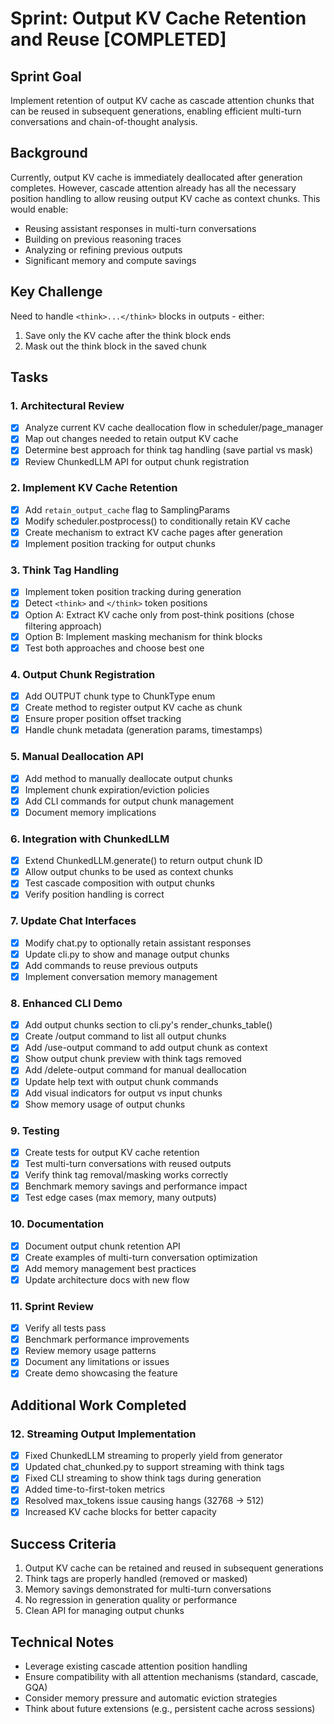 # Sprint: Output KV Cache Retention and Reuse [COMPLETED]

## Sprint Goal
Implement retention of output KV cache as cascade attention chunks that can be reused in subsequent generations, enabling efficient multi-turn conversations and chain-of-thought analysis.

## Background
Currently, output KV cache is immediately deallocated after generation completes. However, cascade attention already has all the necessary position handling to allow reusing output KV cache as context chunks. This would enable:
- Reusing assistant responses in multi-turn conversations
- Building on previous reasoning traces
- Analyzing or refining previous outputs
- Significant memory and compute savings

## Key Challenge
Need to handle `<think>...</think>` blocks in outputs - either:
1. Save only the KV cache after the think block ends
2. Mask out the think block in the saved chunk

## Tasks

### 1. Architectural Review
- [x] Analyze current KV cache deallocation flow in scheduler/page_manager
- [x] Map out changes needed to retain output KV cache
- [x] Determine best approach for think tag handling (save partial vs mask)
- [x] Review ChunkedLLM API for output chunk registration

### 2. Implement KV Cache Retention
- [x] Add `retain_output_cache` flag to SamplingParams
- [x] Modify scheduler.postprocess() to conditionally retain KV cache
- [x] Create mechanism to extract KV cache pages after generation
- [x] Implement position tracking for output chunks

### 3. Think Tag Handling
- [x] Implement token position tracking during generation
- [x] Detect `<think>` and `</think>` token positions
- [x] Option A: Extract KV cache only from post-think positions (chose filtering approach)
- [x] Option B: Implement masking mechanism for think blocks
- [x] Test both approaches and choose best one

### 4. Output Chunk Registration
- [x] Add OUTPUT chunk type to ChunkType enum
- [x] Create method to register output KV cache as chunk
- [x] Ensure proper position offset tracking
- [x] Handle chunk metadata (generation params, timestamps)

### 5. Manual Deallocation API
- [x] Add method to manually deallocate output chunks
- [x] Implement chunk expiration/eviction policies
- [x] Add CLI commands for output chunk management
- [x] Document memory implications

### 6. Integration with ChunkedLLM
- [x] Extend ChunkedLLM.generate() to return output chunk ID
- [x] Allow output chunks to be used as context chunks
- [x] Test cascade composition with output chunks
- [x] Verify position handling is correct

### 7. Update Chat Interfaces
- [x] Modify chat.py to optionally retain assistant responses
- [x] Update cli.py to show and manage output chunks
- [x] Add commands to reuse previous outputs
- [x] Implement conversation memory management

### 8. Enhanced CLI Demo
- [x] Add output chunks section to cli.py's render_chunks_table()
- [x] Create /output command to list all output chunks
- [x] Add /use-output <chunk-id> command to add output chunk as context
- [x] Show output chunk preview with think tags removed
- [x] Add /delete-output <chunk-id> command for manual deallocation
- [x] Update help text with output chunk commands
- [x] Add visual indicators for output vs input chunks
- [x] Show memory usage of output chunks

### 9. Testing
- [x] Create tests for output KV cache retention
- [x] Test multi-turn conversations with reused outputs
- [x] Verify think tag removal/masking works correctly
- [x] Benchmark memory savings and performance impact
- [x] Test edge cases (max memory, many outputs)

### 10. Documentation
- [x] Document output chunk retention API
- [x] Create examples of multi-turn conversation optimization
- [x] Add memory management best practices
- [x] Update architecture docs with new flow

### 11. Sprint Review
- [x] Verify all tests pass
- [x] Benchmark performance improvements
- [x] Review memory usage patterns
- [x] Document any limitations or issues
- [x] Create demo showcasing the feature

## Additional Work Completed

### 12. Streaming Output Implementation
- [x] Fixed ChunkedLLM streaming to properly yield from generator
- [x] Updated chat_chunked.py to support streaming with think tags
- [x] Fixed CLI streaming to show think tags during generation
- [x] Added time-to-first-token metrics
- [x] Resolved max_tokens issue causing hangs (32768 -> 512)
- [x] Increased KV cache blocks for better capacity

## Success Criteria
1. Output KV cache can be retained and reused in subsequent generations
2. Think tags are properly handled (removed or masked)
3. Memory savings demonstrated for multi-turn conversations
4. No regression in generation quality or performance
5. Clean API for managing output chunks

## Technical Notes
- Leverage existing cascade attention position handling
- Ensure compatibility with all attention mechanisms (standard, cascade, GQA)
- Consider memory pressure and automatic eviction strategies
- Think about future extensions (e.g., persistent cache across sessions)